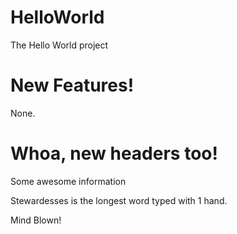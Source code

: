 HelloWorld
==========
The Hello World project

New Features!
=
None.

Whoa, new headers too!
=
Some awesome information

Stewardesses is the longest word typed with 1 hand.

Mind Blown!
